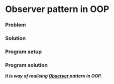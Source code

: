 # Observer pattern in OOP

### Problem



### Solution



### Program setup



### Program solution



_**It is way of realising [Observer](https://refactoring.guru/ru/design-patterns/observer) pattern in OOP.**_
